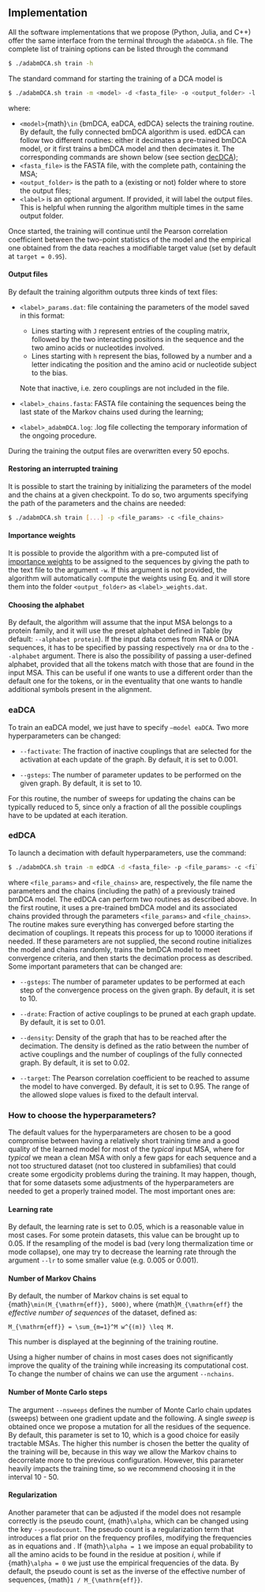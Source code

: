 ## Implementation

All the software implementations that we propose (Python, Julia, and C++) offer the same interface from the terminal through the `adabmDCA.sh` file.
The complete list of training options can be listed through the command
```bash
$ ./adabmDCA.sh train -h
```
The standard command for starting the training of a DCA model is
```bash
$ ./adabmDCA.sh train -m <model> -d <fasta_file> -o <output_folder> -l <label>
```
where:

- `<model>`{math}`\in` {bmDCA, eaDCA, edDCA} selects the training routine. By default, the fully connected bmDCA algorithm is used. edDCA can follow two different routines: either it decimates a pre-trained bmDCA model, or it first trains a bmDCA model and then decimates it. The corresponding commands are shown below (see section [decDCA](#decDCA));
- `<fasta_file>` is the FASTA file, with the complete path, containing the MSA;
- `<output_folder>` is the path to a (existing or not) folder where to store the output files;
- `<label>` is an optional argument. If provided, it will label the output files. This is helpful when running the algorithm multiple times in the same output folder.

Once started, the training will continue until the Pearson correlation coefficient between the two-point statistics of the model and the empirical one obtained from the data reaches a modifiable target value (set by default at `target = 0.95`).

#### Output files
By default the training algorithm outputs three kinds of text files:

- `<label>_params.dat`: file containing the parameters of the model saved in this format:

    - Lines starting with `J` represent entries of the coupling matrix, followed by the two interacting positions in the sequence and the two amino acids or nucleotides involved.
    - Lines starting with `h` represent the bias, followed by a number and a letter indicating the position and the amino acid or nucleotide subject to the bias.
 
    Note that inactive, i.e. zero couplings are not included in the file.
- `<label>_chains.fasta`: FASTA file containing the sequences being the last state of the Markov chains used during the learning;
- `<label>_adabmDCA.log`: .log file collecting the temporary information of the ongoing procedure.
  
During the training the output files are overwritten every 50 epochs.

#### Restoring an interrupted training
It is possible to start the training by initializing the parameters of the model and the chains at a given checkpoint. To do so, two arguments specifying the path of the parameters and the chains are needed:
```bash
$ ./adabmDCA.sh train [...] -p <file_params> -c <file_chains>
```

#### Importance weights
It is possible to provide the algorithm with a pre-computed list of [importance weights](#importance-weights) to be assigned to the sequences by giving the path to the text file to the argument `-w`. If this argument is not provided, the algorithm will automatically compute the weights using Eq.[](#weights) and it will store them into the folder `<output_folder>` as `<label>_weights.dat`.

#### Choosing the alphabet
By default, the algorithm will assume that the input MSA belongs to a protein family, and it will use the preset alphabet defined in Table [](#tab-alphabets) (by default: `--alphabet protein`). If the input data comes from RNA or DNA sequences, it has to be specified by passing respectively `rna` or `dna` to the `--alphabet` argument. There is also the possibility of passing a user-defined alphabet, provided that all the tokens match with those that are found in the input MSA. This can be useful if one wants to use a different order than the default one for the tokens, or in the eventuality that one wants to handle additional symbols present in the alignment.

### eaDCA
To train an eaDCA model, we just have to specify `–model eaDCA`. Two
more hyperparameters can be changed:

-   `--factivate`: The fraction of inactive couplings that are selected
    for the activation at each update of the graph. By default, it is
    set to 0.001.

-   `--gsteps`: The number of parameter updates to be performed on the given graph. By default, it is set to 10.

For this routine, the number of sweeps for updating the chains can be typically reduced to 5, since only a fraction of all the possible couplings have to be updated at each iteration.

### edDCA
To launch a decimation with default hyperparameters, use the command:
```bash
$ ./adabmDCA.sh train -m edDCA -d <fasta_file> -p <file_params> -c <file_chains>
```

where `<file_params>` and `<file_chains>` are, respectively, the file name the parameters and the chains (including the path) of a previously trained bmDCA model. The edDCA can perform two routines as described above. In the first routine, it uses a pre-trained bmDCA model and its associated chains provided through the parameters `<file_params>` and `<file_chains>`. The routine makes sure everything has converged before starting the decimation of couplings. It repeats this process for up to 10000 iterations if needed. If these parameters are not supplied, the second routine initializes the model and chains randomly, trains the bmDCA model to meet convergence criteria, and then starts the decimation process as described. Some important parameters that can be changed are:

-   `--gsteps`: The number of parameter updates to be performed at each step of the convergence process on the given graph. By default, it is set to 10.

-   `--drate`: Fraction of active couplings to be pruned at each graph update. By default, it is set to 0.01.

-   `--density`: Density of the graph that has to be reached after the decimation. The density is defined as the ratio between the number of active couplings and the number of couplings of the fully connected graph. By default, it is set to 0.02.

-   `--target`: The Pearson correlation coefficient to be reached to assume the model to have converged. By default, it is set to 0.95. The range of the allowed slope values is fixed to the default interval.

### How to choose the hyperparameters?
The default values for the hyperparameters are chosen to be a good compromise between having a relatively short training time and a good quality of the learned model for most of the *typical* input MSA, where for *typical* we mean a clean MSA with only a few gaps for each sequence and a not too structured dataset (not too clustered in subfamilies) that could create some ergodicity problems during the training. It may happen, though, that for some datasets some adjustments of the hyperparameters are needed to get a properly trained model. The most important ones are:

#### Learning rate
By default, the learning rate is set to 0.05, which is a reasonable value in most cases. For some protein datasets, this value can be brought up to 0.05. If the resampling of the model is bad (very long thermalization time or mode collapse), one may try to decrease the learning rate through the argument `--lr` to some smaller value (e.g. 0.005 or 0.001).

#### Number of Markov Chains
By default, the number of Markov chains is set equal to {math}`\min(M_{\mathrm{eff}}, 5000)`, where {math}`M_{\mathrm{eff}` the *effective number of sequences* of the dataset, defined as:
```{math}
M_{\mathrm{eff}} = \sum_{m=1}^M w^{(m)} \leq M.
```
This number is displayed at the beginning of the training routine.

Using a higher number of chains in most cases does not significantly improve the quality of the training while increasing its computational cost.
To change the number of chains we can use the argument `--nchains`.

#### Number of Monte Carlo steps
The argument `--nsweeps` defines the number of Monte Carlo chain updates (sweeps) between one gradient update and the following. A single *sweep* is obtained once we propose a mutation for all the residues of the sequence. By default, this parameter is set to 10, which is a good choice for easily tractable MSAs. The higher this number is chosen the better the quality of the training will be, because in this way we allow the Markov chains to decorrelate more to the previous configuration. However, this parameter heavily impacts the training time, so we recommend choosing it in the interval 10 - 50.

#### Regularization
Another parameter that can be adjusted if the model does not resample correctly is the pseudo count, {math}`\alpha`, which can be changed using the key `--pseudocount`. The pseudo count is a regularization term that introduces a flat prior on the frequency profiles, modifying the frequencies as in equations [](eq:freq1) and [](eq:freq2).
If {math}`\alpha = 1` we impose an equal probability to all the amino acids to be found in the residue at position $i$, while if {math}`\alpha = 0` we just use the empirical frequencies of the data. By default, the pseudo count is set as the inverse of the effective number of sequences, {math}`1 / M_{\mathrm{eff}}`.